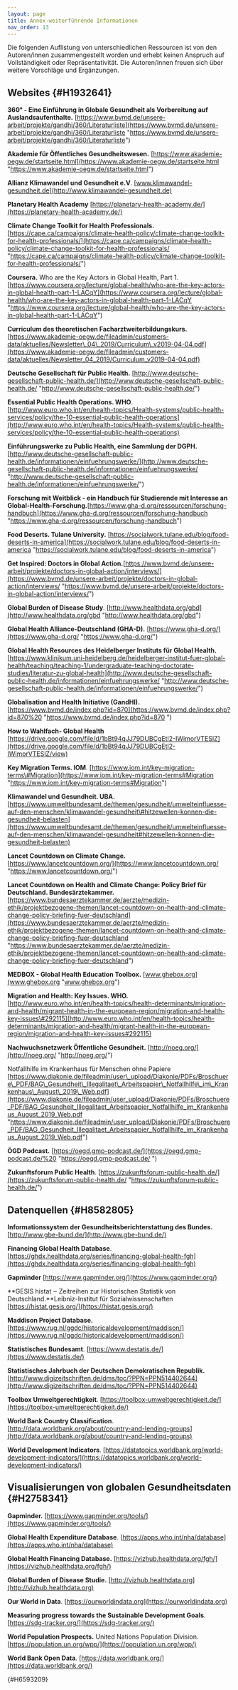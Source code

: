 ```yaml
---
layout: page
title: Annex-weiterführende Informationen
nav_order: 13
---
```


Die folgenden Auflistung von unterschiedlichen Ressourcen ist von den
Autoren/innen zusammengestellt worden und erhebt keinen Anspruch auf
Vollständigkeit oder Repräsentativität. Die Autoren/innen freuen sich
über weitere Vorschläge und Ergänzungen.

Websites {#H1932641}
--------

**360° - Eine Einführung in Globale Gesundheit als Vorbereitung auf
Auslandsaufenthalte.**
[https://www.bvmd.de/unsere-arbeit/projekte/gandhi/360/Literaturliste](https://www.bvmd.de/unsere-arbeit/projekte/gandhi/360/Literaturliste "https://www.bvmd.de/unsere-arbeit/projekte/gandhi/360/Literaturliste")

**Akademie für Öffentliches Gesundheitswesen.**
[https://www.akademie-oegw.de/startseite.html](https://www.akademie-oegw.de/startseite.html "https://www.akademie-oegw.de/startseite.html")

**Allianz Klimawandel und Gesundheit e.V**.
[www.klimawandel-gesundheit.de](http://www.klimawandel-gesundheit.de)

**Planetary Health Academy**
[https://planetary-health-academy.de/](https://planetary-health-academy.de/)

**Climate Change Toolkit for Health Professionals.**
[https://cape.ca/campaigns/climate-health-policy/climate-change-toolkit-for-health-professionals/](https://cape.ca/campaigns/climate-health-policy/climate-change-toolkit-for-health-professionals/ "https://cape.ca/campaigns/climate-health-policy/climate-change-toolkit-for-health-professionals/")

**Coursera.** Who are the Key Actors in Global Health, Part 1.
[https://www.coursera.org/lecture/global-health/who-are-the-key-actors-in-global-health-part-1-LACqY](https://www.coursera.org/lecture/global-health/who-are-the-key-actors-in-global-health-part-1-LACqY "https://www.coursera.org/lecture/global-health/who-are-the-key-actors-in-global-health-part-1-LACqY")

**Curriculum des theoretischen
Facharztweiterbildungskurs.**[https://www.akademie-oegw.de/fileadmin/customers-data/aktuelles/Newsletter\_04\_2019/Curriculum\_v2019-04-04.pdf](https://www.akademie-oegw.de/fileadmin/customers-data/aktuelles/Newsletter_04_2019/Curriculum_v2019-04-04.pdf)

**Deutsche Gesellschaft für Public Health.**
[http://www.deutsche-gesellschaft-public-health.de/](http://www.deutsche-gesellschaft-public-health.de/ "http://www.deutsche-gesellschaft-public-health.de/")

**Essential Public Health Operations. WHO**.
[http://www.euro.who.int/en/health-topics/Health-systems/public-health-services/policy/the-10-essential-public-health-operations](http://www.euro.who.int/en/health-topics/Health-systems/public-health-services/policy/the-10-essential-public-health-operations)

**Einführungswerke zu Public Health, eine Sammlung der DGPH.**
[http://www.deutsche-gesellschaft-public-health.de/informationen/einfuehrungswerke/](http://www.deutsche-gesellschaft-public-health.de/informationen/einfuehrungswerke/ "http://www.deutsche-gesellschaft-public-health.de/informationen/einfuehrungswerke/")

**Forschung mit Weitblick - ein Handbuch für Studierende mit Interesse
an
Global-Health-Forschung.**[https://www.gha-d.org/ressourcen/forschung-handbuch](https://www.gha-d.org/ressourcen/forschung-handbuch "https://www.gha-d.org/ressourcen/forschung-handbuch")

**Food Deserts. Tulane University.**
[https://socialwork.tulane.edu/blog/food-deserts-in-america](https://socialwork.tulane.edu/blog/food-deserts-in-america "https://socialwork.tulane.edu/blog/food-deserts-in-america")

**Get Inspired: Doctors in Global
Action.**[https://www.bvmd.de/unsere-arbeit/projekte/doctors-in-global-action/interviews/](https://www.bvmd.de/unsere-arbeit/projekte/doctors-in-global-action/interviews/ "https://www.bvmd.de/unsere-arbeit/projekte/doctors-in-global-action/interviews/")

**Global Burden of Disease Study**.
[http://www.healthdata.org/gbd](http://www.healthdata.org/gbd "http://www.healthdata.org/gbd")

**Global Health Alliance-Deutschland (GHA-D).**
[https://www.gha-d.org/](https://www.gha-d.org/ "https://www.gha-d.org/")

**Global Health Resources des Heidelberger Instituts für Global
Health.**
[https://www.klinikum.uni-heidelberg.de/heidelberger-institut-fuer-global-health/teaching/teaching-1/undergraduate-teaching-doctorate-studies/literatur-zu-global-health](http://www.deutsche-gesellschaft-public-health.de/informationen/einfuehrungswerke/ "http://www.deutsche-gesellschaft-public-health.de/informationen/einfuehrungswerke/")

**Globalisation and Health Initiative (GandHI).**
[https://www.bvmd.de/index.php?id=870](https://www.bvmd.de/index.php?id=870%20 "https://www.bvmd.de/index.php?id=870 ")

**How to Wahlfach- Global Health**
[https://drive.google.com/file/d/1bBt94qJJ79DUBCgEtl2-IWimorVTESlZ](https://drive.google.com/file/d/1bBt94qJJ79DUBCgEtl2-IWimorVTESlZ/view)

**Key Migration Terms. IOM**.
[https://www.iom.int/key-migration-terms\#Migration](https://www.iom.int/key-migration-terms#Migration "https://www.iom.int/key-migration-terms#Migration")

**Klimawandel und Gesundheit.
UBA.**[https://www.umweltbundesamt.de/themen/gesundheit/umwelteinfluesse-auf-den-menschen/klimawandel-gesundheit\#hitzewellen-konnen-die-gesundheit-belasten](https://www.umweltbundesamt.de/themen/gesundheit/umwelteinfluesse-auf-den-menschen/klimawandel-gesundheit#hitzewellen-konnen-die-gesundheit-belasten)

**Lancet Countdown on Climate Change.**
[https://www.lancetcountdown.org/](https://www.lancetcountdown.org/ "https://www.lancetcountdown.org/")

**Lancet Countdown on Health and Climate Change: Policy Brief für
Deutschland. Bundesärztekammer.**
[https://www.bundesaerztekammer.de/aerzte/medizin-ethik/projektbezogene-themen/lancet-countdown-on-health-and-climate-change-policy-briefing-fuer-deutschland](https://www.bundesaerztekammer.de/aerzte/medizin-ethik/projektbezogene-themen/lancet-countdown-on-health-and-climate-change-policy-briefing-fuer-deutschland "https://www.bundesaerztekammer.de/aerzte/medizin-ethik/projektbezogene-themen/lancet-countdown-on-health-and-climate-change-policy-briefing-fuer-deutschland")

**MEDBOX - Global Health Education Toolbox.**
[www.ghebox.org](www.ghebox.org "www.ghebox.org")

**Migration and Health: Key Issues. WHO.**
[http://www.euro.who.int/en/health-topics/health-determinants/migration-and-health/migrant-health-in-the-european-region/migration-and-health-key-issues\#292115](http://www.euro.who.int/en/health-topics/health-determinants/migration-and-health/migrant-health-in-the-european-region/migration-and-health-key-issues#292115)

**Nachwuchsnetzwerk Öffentliche Gesundheit.**
[http://noeg.org/](http://noeg.org/ "http://noeg.org/")

Notfallhilfe im Krankenhaus für Menschen ohne Papiere
[https://www.diakonie.de/fileadmin/user\_upload/Diakonie/PDFs/Broschuere\_PDF/BAG\_Gesundheit\_Illegalitaet\_Arbeitspapier\_Notfallhilfe\_im\_Krankenhaus\_August\_2019\_Web.pdf](https://www.diakonie.de/fileadmin/user_upload/Diakonie/PDFs/Broschuere_PDF/BAG_Gesundheit_Illegalitaet_Arbeitspapier_Notfallhilfe_im_Krankenhaus_August_2019_Web.pdf "https://www.diakonie.de/fileadmin/user_upload/Diakonie/PDFs/Broschuere_PDF/BAG_Gesundheit_Illegalitaet_Arbeitspapier_Notfallhilfe_im_Krankenhaus_August_2019_Web.pdf")

**ÖGD Podcast.**
[https://oegd.gmp-podcast.de/](https://oegd.gmp-podcast.de/%20 "https://oegd.gmp-podcast.de/ ")

**Zukunftsforum Public Health**.
[https://zukunftsforum-public-health.de/](https://zukunftsforum-public-health.de/ "https://zukunftsforum-public-health.de/")

**Datenquellen** {#H8582805}
----------------

**Informationssystem der Gesundheitsberichterstattung des Bundes.**
[http://www.gbe-bund.de/](http://www.gbe-bund.de/)

**Financing Global Health Database**.
[https://ghdx.healthdata.org/series/financing-global-health-fgh](https://ghdx.healthdata.org/series/financing-global-health-fgh)

**Gapminder** [https://www.gapminder.org/](https://www.gapminder.org/)

**GESIS histat ‒ Zeitreihen zur Historischen Statistik von
Deutschland.**Leibniz-Institut für Sozialwissenschaften
[https://histat.gesis.org/](https://histat.gesis.org/)

**Maddison Project Database.**
[https://www.rug.nl/ggdc/historicaldevelopment/maddison/](https://www.rug.nl/ggdc/historicaldevelopment/maddison/)

**Statistisches Bundesamt**.
[https://www.destatis.de/](https://www.destatis.de/)

**Statistisches Jahrbuch der Deutschen Demokratischen Republik.**
[http://www.digizeitschriften.de/dms/toc/?PPN=PPN514402644](http://www.digizeitschriften.de/dms/toc/?PPN=PPN514402644)

**Toolbox Umweltgerechtigkeit**.
[https://toolbox-umweltgerechtigkeit.de/](https://toolbox-umweltgerechtigkeit.de/)

**World Bank Country Classification**.
[http://data.worldbank.org/about/country-and-lending-groups](http://data.worldbank.org/about/country-and-lending-groups)

**World Development Indicators**.
[https://datatopics.worldbank.org/world-development-indicators/](https://datatopics.worldbank.org/world-development-indicators/)

**Visualisierungen von globalen Gesundheitsdaten** {#H2758341}
--------------------------------------------------

**Gapminder.**
[https://www.gapminder.org/tools/](https://www.gapminder.org/tools/)

**Global Health Expenditure Database**.
[https://apps.who.int/nha/database](https://apps.who.int/nha/database)

**Global Health Financing Database.**
[https://vizhub.healthdata.org/fgh/](https://vizhub.healthdata.org/fgh/)

**Global Burden of Disease Studie.**
[http://vizhub.healthdata.org](http://vizhub.healthdata.org)

**Our World in Data**.
[https://ourworldindata.org](https://ourworldindata.org)

**Measuring progress towards the Sustainable Development Goals**.
[https://sdg-tracker.org/](https://sdg-tracker.org/)

**World Population Prospects.** United Nations Population Division.
[https://population.un.org/wpp/](https://population.un.org/wpp/)

**World Bank Open Data**.
[https://data.worldbank.org/](https://data.worldbank.org/)

 {#H6593209}
